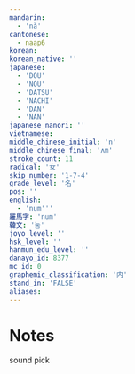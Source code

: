 ```yaml
---
mandarin:
  - 'nà'
cantonese:
  - naap6
korean:
korean_native: ''
japanese:
  - 'DOU'
  - 'NOU'
  - 'DATSU'
  - 'NACHI'
  - 'DAN'
  - 'NAN'
japanese_nanori: ''
vietnamese:
middle_chinese_initial: 'n'
middle_chinese_final: 'ʌm'
stroke_count: 11
radical: '女'
skip_number: '1-7-4'
grade_level: '名'
pos: ''
english:
  - 'num'''
羅馬字: 'num'
韓文: '눔'
joyo_level: ''
hsk_level: ''
hanmun_edu_level: ''
danayo_id: 8377
mc_id: 0
graphemic_classification: '内'
stand_in: 'FALSE'
aliases:
---
```


# Notes
sound pick
